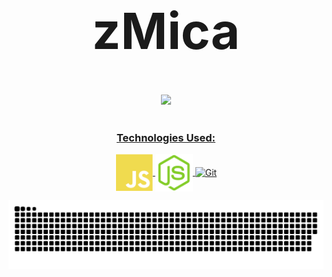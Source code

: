 <h1 align="center" style="font-size: 80px">zMica</h1> 
  
 <div align="center"> 
  <a href="https://github.com/zMica"> 
  <img height="170em" src="https://github-readme-stats.vercel.app/api?username=zMica&show_icons=true&theme=dark&include_all_commits=true&count_private=true"/> 
 </div>

 <div align="center" style="display: inline_block; margin: auto;"><br>
  <h3>Technologies Used:</h3>
  <img align="center" alt="Js" height="60" width="60" src="https://raw.githubusercontent.com/devicons/devicon/master/icons/javascript/javascript-plain.svg">
  <img align="center" alt="NodeJs" height="60" width="60" src="https://raw.githubusercontent.com/devicons/devicon/master/icons/nodejs/nodejs-plain.svg">
  <img align="center" alt="Git" height="60" width="60" src="https://raw.githubusercontent.com/jmnote/z-icons/master/svg/git.svg">
 </div>

 ![Snake animation](https://github.com/zMica/zMica/blob/output/github-contribution-grid-snake.svg)